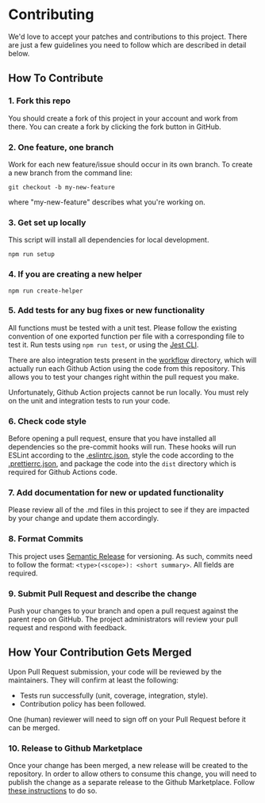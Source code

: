 # Contributing

We'd love to accept your patches and contributions to this project. There are just a few guidelines you need to follow which are described in detail below.

## How To Contribute

### 1. Fork this repo

You should create a fork of this project in your account and work from there. You can create a fork by clicking the fork button in GitHub.

### 2. One feature, one branch

Work for each new feature/issue should occur in its own branch. To create a new branch from the command line:

```shell
git checkout -b my-new-feature
```

where "my-new-feature" describes what you're working on.

### 3. Get set up locally

This script will install all dependencies for local development.

```shell
npm run setup
```

### 4. If you are creating a new helper

```shell
npm run create-helper
```

### 5. Add tests for any bug fixes or new functionality

All functions must be tested with a unit test. Please follow the existing convention of one exported function per file with a corresponding file to test it. Run tests using `npm run test`, or using the [Jest CLI](https://jestjs.io/docs/cli).

There are also integration tests present in the [workflow](./.github/workflows) directory, which will actually run each Github Action using the code from this repository. This allows you to test your changes right within the pull request you make.

Unfortunately, Github Action projects cannot be run locally. You must rely on the unit and integration tests to run your code.

### 6. Check code style

Before opening a pull request, ensure that you have installed all dependencies so the pre-commit hooks will run.
These hooks will run ESLint according to the [.eslintrc.json](./.eslintrc.json),
style the code according to the [.prettierrc.json](./.prettierrc.json), and package the code into the `dist` directory which is required for Github Actions code.

### 7. Add documentation for new or updated functionality

Please review all of the .md files in this project to see if they are impacted by your change and update them accordingly.

### 8. Format Commits

This project uses [Semantic Release](https://github.com/semantic-release/semantic-release) for versioning. As such, commits need to follow the format: `<type>(<scope>): <short summary>`. All fields are required.

### 9. Submit Pull Request and describe the change

Push your changes to your branch and open a pull request against the parent repo on GitHub. The project administrators will review your pull request and respond with feedback.

## How Your Contribution Gets Merged

Upon Pull Request submission, your code will be reviewed by the maintainers. They will confirm at least the following:

- Tests run successfully (unit, coverage, integration, style).
- Contribution policy has been followed.

One (human) reviewer will need to sign off on your Pull Request before it can be merged.

### 10. Release to Github Marketplace

Once your change has been merged, a new release will be created to the repository. In order to allow others to consume this change, you will need to publish the change as a separate release to the Github Marketplace. Follow [these instructions](https://docs.github.com/en/actions/creating-actions/publishing-actions-in-github-marketplace) to do so.
